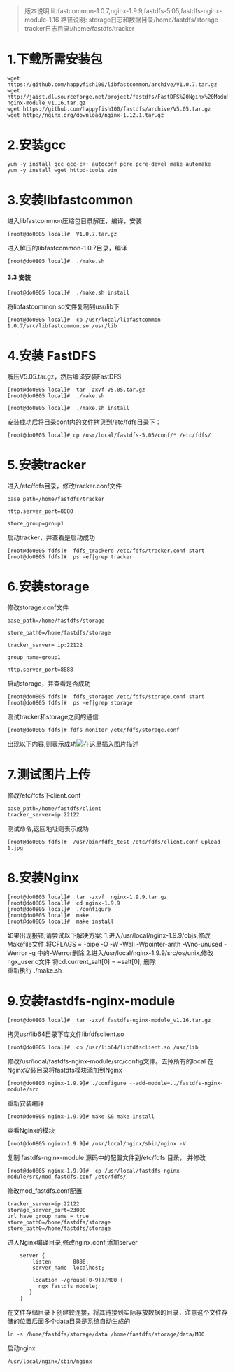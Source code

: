 > 版本说明:libfastcommon-1.0.7,nginx-1.9.9,fastdfs-5.05,fastdfs-nginx-module-1.16
> 路径说明: storage日志和数据目录/home/fastdfs/storage  tracker日志目录:/home/fastdfs/tracker

# 1.下载所需安装包
```
wget https://github.com/happyfish100/libfastcommon/archive/V1.0.7.tar.gz
wget http://jaist.dl.sourceforge.net/project/fastdfs/FastDFS%20Nginx%20Module%20Source%20Code/fastdfs-nginx-module_v1.16.tar.gz
wget https://github.com/happyfish100/fastdfs/archive/V5.05.tar.gz
wget http://nginx.org/download/nginx-1.12.1.tar.gz
```
# 2.安装gcc
```
yum -y install gcc gcc-c++ autoconf pcre pcre-devel make automake
yum -y install wget httpd-tools vim
```
# 3.安装libfastcommon
进入libfastcommon压缩包目录解压，编译，安装
```
[root@do0805 local]#  V1.0.7.tar.gz
```
进入解压的libfastcommon-1.0.7目录，编译
```
[root@do0805 local]#  ./make.sh
```
#### 3.3 安装
```
[root@do0805 local]#  ./make.sh install
```
将libfastcommon.so文件复制到usr/lib下
```
[root@do0805 local]#  cp /usr/local/libfastcommon-1.0.7/src/libfastcommon.so /usr/lib
```
# 4.安装 FastDFS
解压V5.05.tar.gz，然后编译安装FastDFS
~~~
[root@do0805 local]#  tar -zxvf V5.05.tar.gz
[root@do0805 local]#  ./make.sh
~~~

~~~
[root@do0805 local]#  ./make.sh install
~~~
安装成功后将目录conf内的文件拷贝到/etc/fdfs目录下：
~~~
[root@do0805 local]# cp /usr/local/fastdfs-5.05/conf/* /etc/fdfs/
~~~
# 5.安装tracker
进入/etc/fdfs目录，修改tracker.conf文件
~~~
base_path=/home/fastdfs/tracker 

http.server_port=8080

store_group=group1 
~~~
 启动tracker，并查看是启动成功
```
[root@do0805 fdfs]#  fdfs_trackerd /etc/fdfs/tracker.conf start
[root@do0805 fdfs]#  ps -ef|grep tracker
```
# 6.安装storage
修改storage.conf文件
~~~
base_path=/home/fastdfs/storage   

store_path0=/home/fastdfs/storage  

tracker_server= ip:22122 

group_name=group1 

http.server_port=8888 
~~~
 启动storage，并查看是否成功
~~~
[root@do0805 fdfs]#  fdfs_storaged /etc/fdfs/storage.conf start
[root@do0805 fdfs]#  ps -ef|grep storage
~~~
测试tracker和storage之间的通信
~~~
[root@do0805 fdfs]# fdfs_monitor /etc/fdfs/storage.conf
~~~
出现以下内容,则表示成功![在这里插入图片描述](https://img-blog.csdnimg.cn/39ce954218094298bfc272ec900915d0.jpg?x-oss-process=image/watermark,type_ZmFuZ3poZW5naGVpdGk,shadow_10,text_aHR0cHM6Ly9ibG9nLmNzZG4ubmV0L3dlaXhpbl80NDIwNDQ1NA==,size_16,color_FFFFFF,t_70#pic_center)
# 7.测试图片上传
 修改/etc/fdfs下client.conf
~~~
base_path=/home/fastdfs/client
tracker_server=ip:22122
~~~
 测试命令,返回地址则表示成功
~~~
[root@do0805 fdfs]#  /usr/bin/fdfs_test /etc/fdfs/client.conf upload 1.jpg
~~~
# 8.安装Nginx
~~~
[root@do0805 local]#  tar -zxvf  nginx-1.9.9.tar.gz
[root@do0805 local]#  cd nginx-1.9.9
[root@do0805 local]#  ./configure
[root@do0805 local]#  make
[root@do0805 local]#  make install
~~~
如果出现报错,请尝试以下解决方案:
1.进入/usr/local/nginx-1.9.9/objs,修改Makefile文件
将CFLAGS =  -pipe  -O -W -Wall -Wpointer-arith -Wno-unused -Werror  -g 中的-Werror删除
2.进入/usr/local/nginx-1.9.9/src/os/unix,修改ngx_user.c文件
将cd.current_salt[0] = ~salt[0];  删除  
重新执行 ./make.sh
# 9.安装fastdfs-nginx-module 
~~~
[root@do0805 local]#  tar -zxvf fastdfs-nginx-module_v1.16.tar.gz
~~~
拷贝usr/lib64目录下库文件libfdfsclient.so 
~~~
[root@do0805 local]#  cp /usr/lib64/libfdfsclient.so /usr/lib 
~~~
修改/usr/local/fastdfs-nginx-module/src/config文件。去掉所有的local
在Nginx安装目录将fastdfs模块添加到Nginx
~~~
[root@do0805 nginx-1.9.9]# ./configure --add-module=../fastdfs-nginx-module/src
~~~
重新安装编译
~~~
[root@do0805 nginx-1.9.9]# make && make install
~~~
查看Nginx的模块
~~~
[root@do0805 nginx-1.9.9]# /usr/local/nginx/sbin/nginx -V
~~~
复制 fastdfs-nginx-module 源码中的配置文件到/etc/fdfs 目录， 并修改
~~~
[root@do0805 nginx-1.9.9]#  cp /usr/local/fastdfs-nginx-module/src/mod_fastdfs.conf /etc/fdfs/
~~~
修改mod_fastdfs.conf配置
~~~
tracker_server=ip:22122
storage_server_port=23000
url_have_group_name = true
store_path0=/home/fastdfs/storage
store_path0=/home/fastdfs/storage
~~~
进入Nginx编译目录,修改nginx.conf,添加server
~~~
    server {
        listen       8888;
        server_name  localhost;

        location ~/group([0-9])/M00 {
          ngx_fastdfs_module;
       }
    }
~~~
在文件存储目录下创建软连接，将其链接到实际存放数据的目录，注意这个文件存储的位置后面多个data目录是系统自动生成的
~~~
ln -s /home/fastdfs/storage/data /home/fastdfs/storage/data/M00
~~~
启动nginx
~~~
/usr/local/nginx/sbin/nginx
~~~
